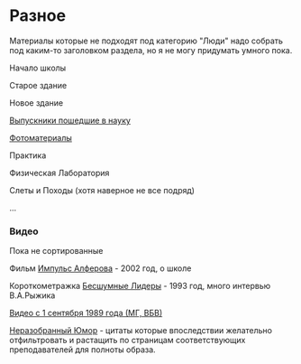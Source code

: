 <!--?title Разное -->

# Разное

Материалы которые не подходят под категорию "Люди" надо собрать под каким-то
заголовком раздела, но я не могу придумать умного пока.

Начало школы

Старое здание

Новое здание

[Выпускники пошедшие в науку](./scientists.html)

[Фотоматериалы](./photos.html)

Практика

Физическая Лаборатория

Слеты и Походы (хотя наверное не все подряд)

...

### Видео

Пока не сортированные

Фильм [Импульс Алферова](/other/videos/impulse.html) - 2002 год, о школе

Короткометражка [Бесшумные Лидеры](/other/videos/silent-leaders.html) - 1993 год,
много интервью В.А.Рыжика

[Видео с 1 сентября 1989 года (МГ, ВБВ)](/other/videos/5th-wheel-at-600-s-to-and-past-midnight.html)

[Неразобранный Юмор](.other/humor.html) - цитаты которые впоследствии желательно
отфильтровать и растащить по страницам соответствующих преподавателей для полноты образа.